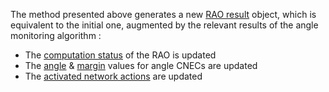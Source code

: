 The method presented above generates a new [RAO result](/output-data/rao-result/rao-result-json.md)
object, which is equivalent to the initial one, augmented by the relevant results of the angle monitoring algorithm :
- The [computation status](/output-data/rao-result/rao-result-json.md#computation-status) of the RAO is updated
- The [angle](/output-data/rao-result/rao-result-json.md#angle) & [margin](/output-data/rao-result/rao-result-json.md#id1) values for angle CNECs are updated
- The [activated network actions](/output-data/rao-result/rao-result-json.md#network-actions-results) are updated
